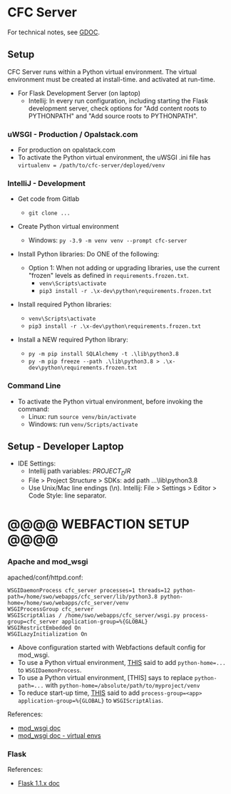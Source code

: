 # CFC Server

For technical notes, see
[GDOC](https://docs.google.com/document/d/11xfUCICvy3dSOLOvE1uH1STvy8lWfX3qKThimBQEFQM/edit#).

## Setup
CFC Server runs within a Python virtual environment.
The virtual environment must be created at install-time.
and activated at run-time.
* For Flask Development Server (on laptop)
  * Intellij: In every run configuration, including starting the Flask
    development server, check options for "Add content roots to PYTHONPATH"
    and "Add source roots to PYTHONPATH".

### uWSGI - Production / Opalstack.com
* For production on opalstack.com
* To activate the Python virtual environment, the uWSGI .ini file
  has `virtualenv = /path/to/cfc-server/deployed/venv`

### IntelliJ - Development
* Get code from Gitlab
  * `git clone ...`
* Create Python virtual environment
  * Windows: `py -3.9 -m venv venv --prompt cfc-server`
* Install Python libraries: Do ONE of the following:
  * Option 1: When not adding or upgrading libraries, use the current
    "frozen" levels as defined in `requirements.frozen.txt`.
    * `venv\Scripts\activate`
    * `pip3 install -r .\x-dev\python\requirements.frozen.txt`

* Install required Python libraries:
  * `venv\Scripts\activate`
  * `pip3 install -r .\x-dev\python\requirements.frozen.txt`
* Install a NEW required Python library:
  * `py -m pip install SQLAlchemy -t .\lib\python3.8`
  * `py -m pip freeze --path .\lib\python3.8 > .\x-dev\python\requirements.frozen.txt`

### Command Line
* To activate the Python virtual environment, before invoking the command:
  * Linux: run `source venv/bin/activate`
  * Windows: run `venv/Scripts/activate`


## Setup - Developer Laptop
* IDE Settings:
  * Intellij path variables: $PROJECT_DIR$
  * File > Project Structure > SDKs: add path ...\lib\python3.8
  * Use Unix/Mac line endings (\n). Intellij: File > Settings > Editor > Code Style: line separator.


# @@@@ WEBFACTION SETUP @@@@
### Apache and mod_wsgi
apached/conf/httpd.conf:
```text
WSGIDaemonProcess cfc_server processes=1 threads=12 python-path=/home/swo/webapps/cfc_server/lib/python3.8 python-home=/home/swo/webapps/cfc_server/venv
WSGIProcessGroup cfc_server
WSGIScriptAlias / /home/swo/webapps/cfc_server/wsgi.py process-group=cfc_server application-group=%{GLOBAL}
WSGIRestrictEmbedded On
WSGILazyInitialization On
```
* Above configuration started with Webfactions default config for mod_wsgi.
* To use a Python virtual environment,
  [THIS]((https://modwsgi.readthedocs.io/en/develop/user-guides/virtual-environments.html))
  said to add `python-home=...` to `WSGIDaemonProcess`.
* To use a Python virtual environment, 
  [THIS]
  says to replace `python-path=...`
  with `python-home=/absolute/path/to/myproject/venv`
* To reduce start-up time,
  [THIS](https://docs.webfaction.com/software/mod-wsgi.html)
  said to add `process-group=<app> application-group=%{GLOBAL}` to `WSGIScriptAlias`.

References:
* [mod_wsgi doc](https://modwsgi.readthedocs.io/)
* [mod_wsgi doc - virtual envs](https://modwsgi.readthedocs.io/en/develop/user-guides/virtual-environments.html)

### Flask
References:
* [Flask 1.1.x doc](https://flask.palletsprojects.com/en/1.1.x/)
